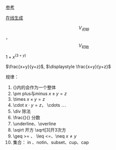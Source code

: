 [参考](https://mp.weixin.qq.com/s/dkzslZrJBTFSMs8y_R0b1g)

[在线生成](https://latex.codecogs.com/eqneditor/editor.php)



$$V_{初始}$$， $$V_{\mbox{初始}}$$

${1+x}^{(3+y)}$

$\frac{x+y}{y+z}$,  $\displaystyle \frac{x+y}{y+z}$



规律： 

1. {}内的会作为一个整体
2. \pm  plus与minus   $x \pm y =z$
3. \times    $x \times y=z$
4. \cdot    $x \cdot y=z$，  \cdots    $\cdots$
5. \div   除法
6. \frac{}{}  分数
7. \underline、\overline
8. \sqirt 开方  \sqrt[3]开3次方
9. \geq >= 、 \leq <=、\neq  $x \neq y$
10. 集合： in 、notin、subset、cup、cap

